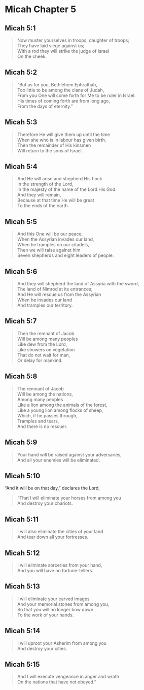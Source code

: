 # Micah Chapter 5

## Micah 5:1

> Now muster yourselves in troops, daughter of troops;  
> They have laid siege against us;  
> With a rod they will strike the judge of Israel  
> On the cheek.

## Micah 5:2

> “But as for you, Bethlehem Ephrathah,  
> Too little to be among the clans of Judah,  
> From you One will come forth for Me to be ruler in Israel.  
> His times of coming forth are from long ago,  
> From the days of eternity.”

## Micah 5:3

> Therefore He will give them up until the time  
> When she who is in labour has given birth.  
> Then the remainder of His kinsmen  
> Will return to the sons of Israel.

## Micah 5:4

> And He will arise and shepherd His flock  
> In the strength of the Lord,  
> In the majesty of the name of the Lord His God.  
> And they will remain,  
> Because at that time He will be great  
> To the ends of the earth.

## Micah 5:5

> And this One will be our peace.  
> When the Assyrian invades our land,  
> When he tramples on our citadels,  
> Then we will raise against him  
> Seven shepherds and eight leaders of people.

## Micah 5:6

> And they will shepherd the land of Assyria with the sword,  
> The land of Nimrod at its entrances;  
> And He will rescue us from the Assyrian  
> When he invades our land  
> And tramples our territory.

## Micah 5:7

> Then the remnant of Jacob  
> Will be among many peoples  
> Like dew from the Lord,  
> Like showers on vegetation  
> That do not wait for man,  
> Or delay for mankind.

## Micah 5:8

> The remnant of Jacob  
> Will be among the nations,  
> Among many peoples  
> Like a lion among the animals of the forest,  
> Like a young lion among flocks of sheep,  
> Which, if he passes through,  
> Tramples and tears,  
> And there is no rescuer.

## Micah 5:9

> Your hand will be raised against your adversaries,  
> And all your enemies will be eliminated.

## Micah 5:10

“And it will be on that day,” declares the Lord,

> “That I will eliminate your horses from among you  
> And destroy your chariots.

## Micah 5:11

> I will also eliminate the cities of your land  
> And tear down all your fortresses.

## Micah 5:12

> I will eliminate sorceries from your hand,  
> And you will have no fortune-tellers.

## Micah 5:13

> I will eliminate your carved images  
> And your memorial stones from among you,  
> So that you will no longer bow down  
> To the work of your hands.

## Micah 5:14

> I will uproot your Asherim from among you  
> And destroy your cities.

## Micah 5:15

> And I will execute vengeance in anger and wrath  
> On the nations that have not obeyed.”
